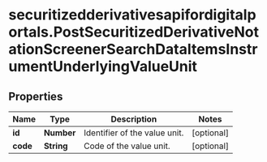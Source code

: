 # securitizedderivativesapifordigitalportals.PostSecuritizedDerivativeNotationScreenerSearchDataItemsInstrumentUnderlyingValueUnit

## Properties

Name | Type | Description | Notes
------------ | ------------- | ------------- | -------------
**id** | **Number** | Identifier of the value unit. | [optional] 
**code** | **String** | Code of the value unit. | [optional] 



